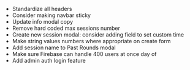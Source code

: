 - Standardize all headers
- Consider making navbar sticky
- Update info modal copy
- Remove hard coded max sessions number
- Create new session modal: consider adding field to set custom time
- Make string values numbers where appropriate on create form
- Add session name to Past Rounds modal
- Make sure Firebase can handle 400 users at once day of
- Add admin auth login feature

